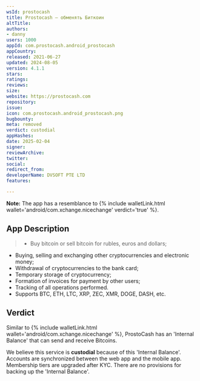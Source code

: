 ```yaml
---
wsId: prostocash
title: Prostocash – обменять Биткоин
altTitle: 
authors:
- danny
users: 1000
appId: com.prostocash.android_prostocash
appCountry: 
released: 2021-06-27
updated: 2024-08-05
version: 4.1.1
stars: 
ratings: 
reviews: 
size: 
website: https://prostocash.com
repository: 
issue: 
icon: com.prostocash.android_prostocash.png
bugbounty: 
meta: removed
verdict: custodial
appHashes: 
date: 2025-02-04
signer: 
reviewArchive: 
twitter: 
social: 
redirect_from: 
developerName: DVSOFT PTE LTD
features: 

---
```


**Note:** The app has a resemblance to {% include walletLink.html wallet='android/com.xchange.nicechange' verdict='true' %}.

## App Description

> - Buy bitcoin or sell bitcoin for rubles, euros and dollars;
- Buying, selling and exchanging other cryptocurrencies and electronic money;
- Withdrawal of cryptocurrencies to the bank card;
- Temporary storage of cryptocurrency;
- Formation of invoices for payment by other users;
- Tracking of all operations performed.
- Supports BTC, ETH, LTC, XRP, ZEC, XMR, DOGE, DASH, etc. 

## Verdict

Similar to {% include walletLink.html wallet='android/com.xchange.nicechange' %}, ProstoCash has an 'Internal Balance' that can send and receive Bitcoins. 

We believe this service is **custodial** because of this 'Internal Balance'. Accounts are synchronized between the web app and the mobile app. Membership tiers are upgraded after KYC. There are no provisions for backing up the 'Internal Balance'.